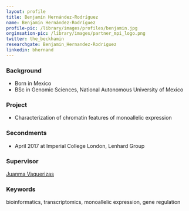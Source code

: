 ```yaml
---
layout: profile
title: Benjamín Hernández-Rodríguez
name: Benjamín Hernández-Rodríguez
profile-pic: /library/images/profiles/benjamin.jpg
orginsation-pic: /library/images/partner_mpi_logo.png
twitter: the_beckhamin
researchgate: Benjamin_Hernandez-Rodriguez
linkedin: bhernand
---
```

### Background
-   Born in Mexico
-   BSc in Genomic Sciences, National Autonomous University of Mexico

### Project
-   Characterization of chromatin features of monoallelic expression

### Secondments
-   April 2017 at Imperial College London, Lenhard Group

### Supervisor
[Juanma Vaquerizas](http://www.vaquerizaslab.org/people/juanma-vaquerizas/)

### Keywords
bioinformatics, transcriptomics, monoallelic expression, gene regulation
